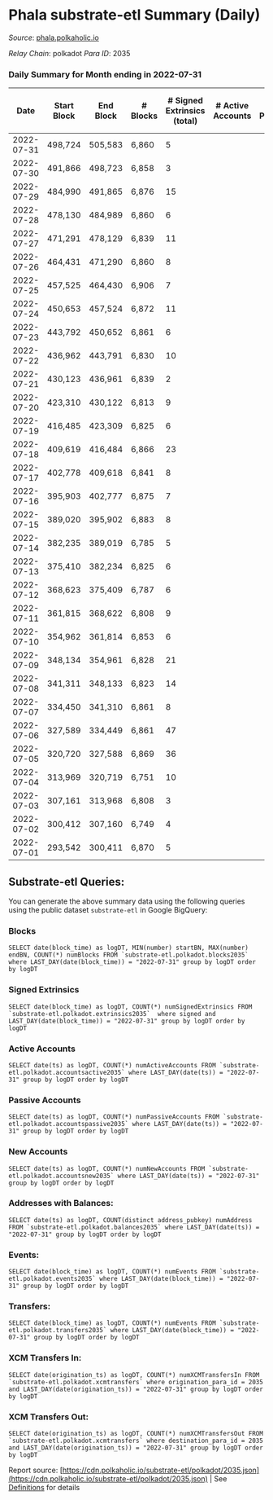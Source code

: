 # Phala substrate-etl Summary (Daily)

_Source_: [phala.polkaholic.io](https://phala.polkaholic.io)

*Relay Chain*: polkadot
*Para ID*: 2035



### Daily Summary for Month ending in 2022-07-31


| Date | Start Block | End Block | # Blocks | # Signed Extrinsics (total) | # Active Accounts | # Passive | # New | # Addresses with Balances | # Events | # Transfers | # XCM Transfers In | # XCM Transfers Out | Issues | 
| ---- | ----------- | --------- | -------- | --------------------------- | ----------------- | --------- | ----- | ------------------------- | -------- | ----------- | ------------------ | ------------------- | ------ |
| 2022-07-31 | 498,724 | 505,583 | 6,860 | 5 |  |  |  | 2,507 | 13,753 | 1 ($18.58) |   |   |  |
| 2022-07-30 | 491,866 | 498,723 | 6,858 | 3 |  |  |  | 2,506 | 13,739 |   |   |   |  |
| 2022-07-29 | 484,990 | 491,865 | 6,876 | 15 |  |  |  | 2,506 | 13,837 |   |   |   |  |
| 2022-07-28 | 478,130 | 484,989 | 6,860 | 6 |  |  |  | 2,506 | 13,757 |   |   |   |  |
| 2022-07-27 | 471,291 | 478,129 | 6,839 | 11 |  |  |  | 2,506 | 13,742 | 2 ($0.24) |   |   |  |
| 2022-07-26 | 464,431 | 471,290 | 6,860 | 8 |  |  |  | 2,504 | 13,766 | 2 ($4.52) |   |   |  |
| 2022-07-25 | 457,525 | 464,430 | 6,906 | 7 |  |  |  | 2,504 | 13,854 | 1 ($1.18) |   |   |  |
| 2022-07-24 | 450,653 | 457,524 | 6,872 | 11 |  |  |  | 2,503 | 13,811 | 4 ($3.80) |   |   |  |
| 2022-07-23 | 443,792 | 450,652 | 6,861 | 6 |  |  |  | 2,501 | 13,759 |   |   |   |  |
| 2022-07-22 | 436,962 | 443,791 | 6,830 | 10 |  |  |  | 2,501 | 13,721 | 4 ($13.63) |   |   |  |
| 2022-07-21 | 430,123 | 436,961 | 6,839 | 2 |  |  |  | 2,500 | 13,696 |   |   |   |  |
| 2022-07-20 | 423,310 | 430,122 | 6,813 | 9 |  |  |  | 2,500 | 13,678 | 2 ($16.79) |   |   |  |
| 2022-07-19 | 416,485 | 423,309 | 6,825 | 6 |  |  |  | 2,498 | 13,687 | 1 ($0.63) |   |   |  |
| 2022-07-18 | 409,619 | 416,484 | 6,866 | 23 |  |  |  | 2,498 | 13,851 | 2 ($9.81) |   |   |  |
| 2022-07-17 | 402,778 | 409,618 | 6,841 | 8 |  |  |  | 2,496 | 13,728 |   |   |   |  |
| 2022-07-16 | 395,903 | 402,777 | 6,875 | 7 |  |  |  | 2,496 | 13,793 |   |   |   |  |
| 2022-07-15 | 389,020 | 395,902 | 6,883 | 8 |  |  |  | 2,496 | 13,813 | 2 ($6.64) |   |   |  |
| 2022-07-14 | 382,235 | 389,019 | 6,785 | 5 |  |  |  | 2,494 | 13,601 |   |   |   |  |
| 2022-07-13 | 375,410 | 382,234 | 6,825 | 6 |  |  |  | 2,494 | 13,692 | 1 ($134.74) |   |   |  |
| 2022-07-12 | 368,623 | 375,409 | 6,787 | 6 |  |  |  | 2,493 | 13,615 | 2 ($13.02) |   |   |  |
| 2022-07-11 | 361,815 | 368,622 | 6,808 | 9 |  |  |  | 2,491 | 13,670 | 1 ($8.32) |   |   |  |
| 2022-07-10 | 354,962 | 361,814 | 6,853 | 6 |  |  |  | 2,490 | 13,743 |   |   |   |  |
| 2022-07-09 | 348,134 | 354,961 | 6,828 | 21 |  |  |  | 2,490 | 13,777 | 4 ($4.49) |   |   |  |
| 2022-07-08 | 341,311 | 348,133 | 6,823 | 14 |  |  |  | 2,486 | 13,725 | 1 ($0.11) |   |   |  |
| 2022-07-07 | 334,450 | 341,310 | 6,861 | 8 |  |  |  | 2,485 | 13,772 | 1 ($86.14) |   |   |  |
| 2022-07-06 | 327,589 | 334,449 | 6,861 | 47 |  |  |  | 2,484 | 13,970 | 11 ($349.98) |   |   |  |
| 2022-07-05 | 320,720 | 327,588 | 6,869 | 36 |  |  |  | 2,479 | 13,936 | 10 ($7.26) |   |   |  |
| 2022-07-04 | 313,969 | 320,719 | 6,751 | 10 |  |  |  | 2,472 | 13,564 | 7 ($5.50) |   |   |  |
| 2022-07-03 | 307,161 | 313,968 | 6,808 | 3 |  |  |  | 2,469 | 13,639 |   |   |   |  |
| 2022-07-02 | 300,412 | 307,160 | 6,749 | 4 |  |  |  | 2,469 | 13,532 | 3 ($167.17) |   |   |  |
| 2022-07-01 | 293,542 | 300,411 | 6,870 | 5 |  |  |  | 2,466 | 13,779 |   |   |   |  |

## Substrate-etl Queries:
You can generate the above summary data using the following queries using the public dataset `substrate-etl` in Google BigQuery:


### Blocks
```
SELECT date(block_time) as logDT, MIN(number) startBN, MAX(number) endBN, COUNT(*) numBlocks FROM `substrate-etl.polkadot.blocks2035`  where LAST_DAY(date(block_time)) = "2022-07-31" group by logDT order by logDT
```


### Signed Extrinsics
```
SELECT date(block_time) as logDT, COUNT(*) numSignedExtrinsics FROM `substrate-etl.polkadot.extrinsics2035`  where signed and LAST_DAY(date(block_time)) = "2022-07-31" group by logDT order by logDT
```


### Active Accounts
```
SELECT date(ts) as logDT, COUNT(*) numActiveAccounts FROM `substrate-etl.polkadot.accountsactive2035` where LAST_DAY(date(ts)) = "2022-07-31" group by logDT order by logDT
```


### Passive Accounts
```
SELECT date(ts) as logDT, COUNT(*) numPassiveAccounts FROM `substrate-etl.polkadot.accountspassive2035` where LAST_DAY(date(ts)) = "2022-07-31" group by logDT order by logDT
```


### New Accounts
```
SELECT date(ts) as logDT, COUNT(*) numNewAccounts FROM `substrate-etl.polkadot.accountsnew2035` where LAST_DAY(date(ts)) = "2022-07-31" group by logDT order by logDT
```


### Addresses with Balances:
```
SELECT date(ts) as logDT, COUNT(distinct address_pubkey) numAddress FROM `substrate-etl.polkadot.balances2035` where LAST_DAY(date(ts)) = "2022-07-31" group by logDT order by logDT
```


### Events:
```
SELECT date(block_time) as logDT, COUNT(*) numEvents FROM `substrate-etl.polkadot.events2035` where LAST_DAY(date(block_time)) = "2022-07-31" group by logDT order by logDT
```


### Transfers:
```
SELECT date(block_time) as logDT, COUNT(*) numEvents FROM `substrate-etl.polkadot.transfers2035` where LAST_DAY(date(block_time)) = "2022-07-31" group by logDT order by logDT
```


### XCM Transfers In:
```
SELECT date(origination_ts) as logDT, COUNT(*) numXCMTransfersIn FROM `substrate-etl.polkadot.xcmtransfers` where origination_para_id = 2035 and LAST_DAY(date(origination_ts)) = "2022-07-31" group by logDT order by logDT
```


### XCM Transfers Out:
```
SELECT date(origination_ts) as logDT, COUNT(*) numXCMTransfersOut FROM `substrate-etl.polkadot.xcmtransfers` where destination_para_id = 2035 and LAST_DAY(date(origination_ts)) = "2022-07-31" group by logDT order by logDT
```



Report source: [https://cdn.polkaholic.io/substrate-etl/polkadot/2035.json](https://cdn.polkaholic.io/substrate-etl/polkadot/2035.json) | See [Definitions](/DEFINITIONS.md) for details
